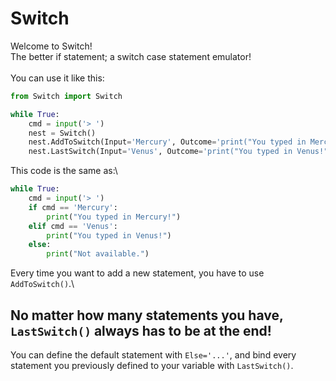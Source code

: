 # Switch
Welcome to Switch!\
The better if statement; a switch case statement emulator!\
\
You can use it like this:
```py
from Switch import Switch

while True:
    cmd = input('> ')
    nest = Switch()
    nest.AddToSwitch(Input='Mercury', Outcome='print("You typed in Mercury!")')
    nest.LastSwitch(Input='Venus', Outcome='print("You typed in Venus!")', Else='print("Not available.")', Bind=cmd)
```
This code is the same as:\
```py
while True:
    cmd = input('> ')
    if cmd == 'Mercury':
        print("You typed in Mercury!")
    elif cmd == 'Venus':
        print("You typed in Venus!")
    else:
        print("Not available.")
```
Every time you want to add a new statement, you have to use `AddToSwitch()`.\
## No matter how many statements you have, `LastSwitch()` always has to be at the end!
You can define the default statement with `Else='...'`, and bind every statement you previously defined to your variable with `LastSwitch()`.
